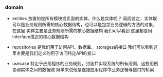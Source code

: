 
### domain

- entities 放置的是所有模块或页面的实体，什么是实体呢？ 简而言之，实体既可以是业务规则所需的核心数据结构，也可以是包含业务逻辑的方法的对象，在这里 实体主要是业务规则所需的核心数据结构 我们可以看到 这里都是用interface描述的核心数据结构

- repositories 是我们用于访问API、数据库、 storages的接口 我们可以看到这里主要是我们定义的用于访问特定API的接口

- usecase 特定于应用程序的业务规则，封装并实现系统的所有用例，这些用例协调实体之间的数据流 简单来说他是连接应用程序中业务逻辑与接口的桥梁